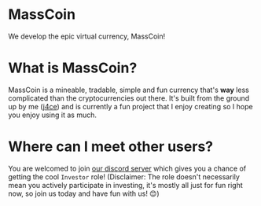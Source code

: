 # MassCoin
We develop the epic virtual currency, MassCoin!

# What is MassCoin?
MassCoin is a mineable, tradable, simple and fun currency that's **way** less complicated than the cryptocurrencies out there. It's built from the ground up by me ([j4ce](https://github.com/j4cegh)) and is currently a fun project that I enjoy creating so I hope you enjoy using it as much.

# Where can I meet other users?
You are welcomed to join [our discord server](https://discord.gg/VbKSzg7rYd) which gives you a chance of getting the cool `Investor` role! (Disclaimer: The role doesn't necessarily mean you actively participate in investing, it's mostly all just for fun right now, so join us today and have fun with us! 😊)